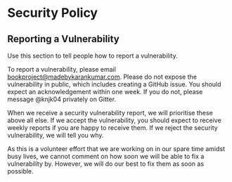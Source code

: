# Security Policy

## Reporting a Vulnerability

Use this section to tell people how to report a vulnerability.

To report a vulnerability, please email bookproject@madebykarankumar.com. Please do not expose the vulnerability in public, which includes creating a GitHub issue.
You should expect an acknowledgement within one week. If you do not, please message @knjk04 privately on Gitter.

When we receive a security vulnerability report, we will prioritise these above all else. If we accept the vulnerability, you should expect to receive weekly reports if you are happy to receive them.
If we reject the security vulnerability, we will tell you why.

As this is a volunteer effort that we are working on in our spare time amidst busy lives, we cannot comment on how soon we will be able to fix a vulnerability by.
However, we will do our best to fix them as soon as possible.
